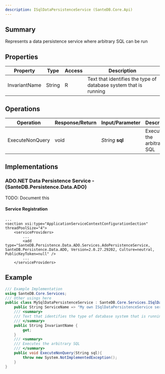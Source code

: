 ```yaml
---
description: ISqlDataPersistenceService (SanteDB.Core.Api)
---
```


## Summary
Represents a data persistence service where arbitrary SQL can be run

## Properties

|Property|Type|Access|Description|
|-|-|-|-|
|InvariantName|String|R|Text that identifies the type of database system that is running|

## Operations

|Operation|Response/Return|Input/Parameter|Description|
|-|-|-|-|
|ExecuteNonQuery|void|*String* **sql**|Executes the arbitrary SQL|

## Implementations


### ADO.NET Data Persistence Service - (SanteDB.Persistence.Data.ADO)
TODO: Document this

#### Service Registration
```markup
...
<section xsi:type="ApplicationServiceContextConfigurationSection" threadPoolSize="4">
	<serviceProviders>
		...
		<add type="SanteDB.Persistence.Data.ADO.Services.AdoPersistenceService, SanteDB.Persistence.Data.ADO, Version=2.0.27.29202, Culture=neutral, PublicKeyToken=null" />
		...
	</serviceProviders>
```
## Example
```csharp
/// Example Implementation
using SanteDB.Core.Services;
/// Other usings here
public class MySqlDataPersistenceService : SanteDB.Core.Services.ISqlDataPersistenceService { 
	public String ServiceName => "My own ISqlDataPersistenceService service";
	/// <summary>
	/// Text that identifies the type of database system that is running
	/// </summary>
	public String InvariantName {
		get;
	}
	/// <summary>
	/// Executes the arbitrary SQL
	/// </summary>
	public void ExecuteNonQuery(String sql){
		throw new System.NotImplementedException();
	}
}
```

